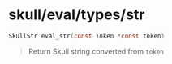 # skull/eval/types/str

```c
SkullStr eval_str(const Token *const token)
```

> Return Skull string converted from `token`

